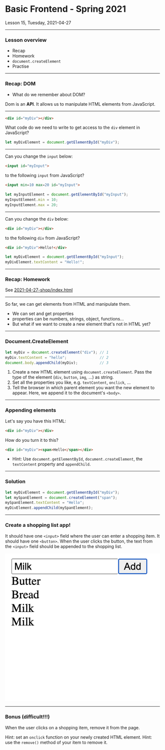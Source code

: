 <!-- .slide: id="lesson15" -->

# Basic Frontend - Spring 2021

Lesson 15, Tuesday, 2021-04-27

---

### Lesson overview

* Recap
* Homework
* `document.createElement`
* Practise

---

### Recap: DOM

* What do we remember about DOM?

Dom is an **API**. It allows us to manipulate HTML elements from JavaScript.
<!-- .element: class="fragment" -->

---

```html
<div id="myDiv"></div>
```

What code do we need to write to get access to the `div` element in JavaScript?

```js
let myDivElement = document.getElementById("myDiv");
```
<!-- .element: class="fragment" -->

---

Can you change the `input` below:

```html
<input id="myInput">
```

to the following `input` from JavaScript?

```html
<input min=10 max=20 id="myInput">
```

```js
let myInputElement = document.getElementById("myInput");
myInputElement.min = 10;
myInputElement.max = 20;
```
<!-- .element: class="fragment" -->

---

Can you change the `div` below:

```html
<div id="myDiv"></div>
```

to the following `div` from JavaScript?

```html
<div id="myDiv">Hello!</div>
```

```js
let myDivElement = document.getElementById("myInput");
myDivElement.textContent = "Hello!";
```
<!-- .element: class="fragment" -->

---

### Recap: Homework

See [2021-04-27-shop/index.html](2021-04-27-shop/index.html)

---

So far, we can get elements from HTML and manipulate them.

* We can set and get properties
* properties can be numbers, strings, object, functions...
* But what if we want to create a new element that's not in HTML yet?

---

### Document.CreateElement

```js
let myDiv = document.createElement("div"); // 1
myDiv.textContent = "hello";               // 2
document.body.appendChild(myDiv);          // 3
```

1. Create a new HTML element using `document.createElement`. Pass the type of the element (`div`, `button`, `img`, ...) as string.
2. Set all the properties you like, e.g. `textContent`, `onclick`, ...
3. Tell the browser in which parent element you want the new element to appear. Here, we append it to the document's `<body>`.

---

### Appending elements

Let's say you have this HTML:

```html
<div id="myDiv"></div>
```

How do you turn it to this?

```html
<div id="myDiv"><span>Hello</span></div>
```

* Hint: Use `document.getElementById`, `document.createElement`, the `textContent` property and `appendChild`.

---

### Solution

```js
let myDivElement = document.getElementById("myDiv");
let mySpanElement = document.createElement("span");
mySpanElement.textContent = "Hello";
myDivElement.appendChild(mySpanElement);
```

---

### Create a shopping list app!

It should have one `<input>` field where the user can enter a shopping item. It should have one `<button>`. When the user clicks the button, the text from the `<input>` field should be appended to the shopping list.

![Page](images/lesson-15-shopping.png) <!-- .element width="250px" style="display: block; margin: 0 auto;" -->

---

### Bonus (difficult!!!)

When the user clicks on a shopping item, remove it from the page.

Hint: set an `onclick` function on your newly created HTML element.
Hint: use the `remove()` method of your item to remove it.
